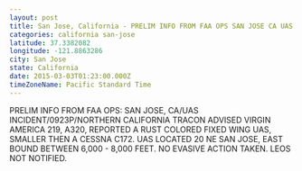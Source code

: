 ```yaml
---
layout: post
title: San Jose, California - PRELIM INFO FROM FAA OPS SAN JOSE CA UAS INCIDENT 0923P NORTHERN CALIFORNIA TRACON ADVISED
categories: california san-jose
latitude: 37.3382082
longitude: -121.8863286
city: San Jose
state: California
date: 2015-03-03T01:23:00.000Z
timeZoneName: Pacific Standard Time
---
```


PRELIM INFO FROM FAA OPS: SAN JOSE, CA/UAS INCIDENT/0923P/NORTHERN CALIFORNIA TRACON ADVISED VIRGIN AMERICA 219, A320, REPORTED A RUST COLORED FIXED WING UAS, SMALLER THEN A CESSNA C172. UAS LOCATED 20 NE SAN JOSE, EAST BOUND BETWEEN 6,000 - 8,000 FEET. NO EVASIVE ACTION TAKEN. LEOS NOT NOTIFIED.